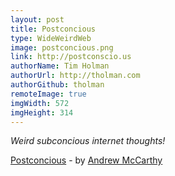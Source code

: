 ```yaml
---
layout: post
title: Postconcious
type: WideWeirdWeb
image: postconcious.png
link: http://postconscio.us
authorName: Tim Holman
authorUrl: http://tholman.com
authorGithub: tholman
remoteImage: true
imgWidth: 572
imgHeight: 314
---
```


_Weird subconcious internet thoughts!_

[Postconcious](http://postconscio.us) - by [Andrew McCarthy](http://andrevv.com/)
